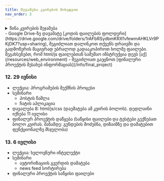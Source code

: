 ```yaml
---
title: შეჯამება კვირების მიხედვით
nav_order: 3
---
```



<details markdown="block">

<summary>წინა კვირების შეჯამება</summary>

### 1. 6 აპრილი
- [საგნის მიმოხილვა](/about.md) - თემების განაწილება, კომპონენტები, რატომ ვსწავლობთ ამ საგანს
- [დარეგისტრირდით კლასრუმზე](https://classroom.google.com/c/MzEyNjc4NjUyNDM4?cjc=oyan2el). კომუნიკაცია იქნება კლასრუმზე და არა მეილებით.
- კარელის შესავალი. კარელის სავარჯიშოებისთვის ვიყენებთ codehs-ს. დარეგისტრირდით ამ ბმულზე (შეიყვანეთ კოდი `915DE`)
<https://codehs.com/go/915DE>
- ამ კვირის მასალა: Unit 1.1 introduction to programming with Karel. გააკეთეთ ყველა სავარჯიშო. თუ ლექციაზე რამე გაუგებარი იყო, უყურეთ ვიდეოს.
- დავალება: 1.1.4 Your first Karel Program. **დედლაინი იქნება მომავალ კვირას, ჯერ არ აგზავნით** დავალების ატვირთვის ინსტრუქციას გაგიზიარებთ მომავალი ლექციის შემდეგ.



### 2. 13 აპრილი
ამ კვირას გავეცნობით ბევრ ახალ მასალას, რომელზეც შემდეგი ორი კვირა (და ზოგზე მთელი სემესტრი) ვიმუშავებთ. ამიტომ ნუ შეგეშინდებათ ინფორმაციის სიმრავლის. დავალება იქნება შედარებით მარტივი და არ მოგეთხოვებათ კვირის ბოლოს ყველაფერი გესმოდეთ. მომავალ კვირას ვივარჯიშებთ იმავე თემებზე. 
- [კარელი და პროგრამირების საფუძვლები](/lectures/02_introduction_to_programming). ამ კვირის ვიდეოები და სავარჯიშოები [codehs](https://codehs.com/lms/assignment/43749489)-ზე 
- გთხოვთ, ყურადღებით გაეცნოთ დავალებების ატვირთვის [ინსტრუქციას და წესებს](/homework). დავალებების შემსწორებელი პროგრამა ჯერ არ არის გაშვებული, რდღის ბოლომდე დავამატებთ კლასრუმზე და დავპოსტავ.
- დავალება: [კარელი 2](https://codehs.com/lms/assignment/41699499)


### 3. 20 აპრილი
- ლექცია - [შესავალი](/lectures/03_cs_intro) (არასაალდებულო) და [კომპიუტერები](/lectures/03_computers)
- [სემინარი და დავალება](https://codehs.com/lms/assignment/43774901) - კარელის სავარჯიშოები

### 4. 27 აპრილი
- [ლექცია](/lectures/04_os_files) -  ოპერატიული სისტემა, პროგრამები, ფაილების ფორმატი
- [სემინარი და დავალება](https://codehs.com/lms/assignment/44667211) - კარელის სავარჯიშოები


### 5. 4 მაისი (ონლაინ)
- კალენდარის ივენთი და შეხვედრის ლინკი დევს მთავარ გვერდზე
- [ლექცია](/lectures/05_internet) - ინტერნეტი
- [სემინარზე გაკეთებული ვებ გვერდი](/classwork/pages/web1.html)
- [სემინარის მასალა ხანის აკადემიაზე](https://ka.khanacademy.org/computing/computer-programming/html-css): 
    - `შესავალი html-ში`
    - `შესავალი CSS`-დან პირველი გაკვეთილი (CSS საწყისები)
- დავალება: სემინარის მასალის შესაბამისი სავარჯიშოები (სავარჯიშოები ასევე მოგივათ მეილზე). დავალების გაკეთებამდე აუცილებელია დარეგისტრირდეთ ხანის აკადემიის კურსზე. 
- სარეგისტრაციო ბმული მოგივიდათ მეილზე. **აუცილებლად წაიკითხეთ** [ხანის აკადემიის დავალებების ინსტრუქცია](/resources/ka_instructions).

### 6. 11 მაისი (ონლაინ)
- [ვებ უზრუნველყოფის ინსტრუმენტები](/resources/web_environment): ედიტორის გამოყენება, ბრაუზერით საიტების ინსპექტირება, css ბიბლიოთეკები და სხვა რესურსები
- html/css
    - [ლექციაზე გაკეთებული ვებ გვერდი](/classwork/pages/06_web2)
    - [მასალა ხანის აკადემიაზე](https://ka.khanacademy.org/computing/computer-programming/html-css): `შესავალი CSS-ში`, `მეტი html თეგი`, `css განლაგება`, `მეტი css სელექტორი`
- დავალება: სემინარის მასალის შესაბამისი სავარჯიშოები

### 7. 23 მაისი (ონლაინ)
- [ცვლადები და ფუნქციის return (კარელში)](/classwork/07_karel)
- DOM Javascript შესავალი

### 8. 1 ივნისი
- ლექცია: [ჯავასკრიპტის მიმოხილვა](/lectures/08_javascript) და [პროგრამირების ენები](/lectures/08_programming_languages)
- სემინარი: [ჯავასკრტიპტის მაგალითები](/classwork/pages/08_javascript/) ფაილების ნახვა/გადმოწერა
    - [index.html](/classwork/pages/08_javascript/index.html)
    - [index.js](/classwork/pages/08_javascript/index.js)
- შეგიძლიათ გაეცნოთ [ბონუს დავალების პირობებს](/info/bonus) და გაწევრიანდეთ [დისკუსიების ჯგუფში](https://www.facebook.com/groups/536323574030134)

დავალება 6: ხანის აკადემიიდან სავარჯიშოები.

### 9. 8 ივნისი (ონლაინ)
- ლექცია: [ვები](/lectures/09_web) 
- სემინარი: ჯავასკრიპტის მაგალითების დასრულება. 


### 10. 15 ივნისი
**14 ივნისი, 19:20 მეორე ქვიზი. მასალა: ხანის აკადემიის დავალებები. სავარჯიშოები და ის ვიდეოები/წასაკითხები, რომელიც დავალებად გქონდათ მოცემული**

- ლექცია: ვების დასრულება. [სერვერები, მონაცემთა ბაზები, back-end](/lectures/10_backend_db_cloud)
- სემინარი
    - [ვებ აპლიკაცია 1 - პოსტი](/classwork/10_app1)

## ბოლო კვირების შეჯამება, მასალაზე დაწევა
როგორც ჩანს, საკმაოდ რთული კვირები გვგქონდა ყველას და ზოგმა თქვენგანმა მნიშვნელოვანი ინფორმაცია გამოტოვა შეჯამებებიდან. სწრაფად დაწევისთვის, დავწერ მოკლე შეჯამებას პირველი რა გააკეთოთ. ასევე, დავალებას გადავიტან ერთი კვირით შემდეგ, რომ მომავალ კვირამდე დაწევა მოასწროთ. მოგვიანებით აუცილებლად გადაუყევით კვირების მიხედვით.
- ახლანდელ სავარჯიშოებსა და დავალებებში იგულისხმება, რომ ხანის აკადემიის სავარჯიშოები გაკეთებული გაქვთ და სავალდებულო (დავალებაში რაც გქონდათ) ვიდეოები ნანახი.
- გავაგრძელებთ აპლიკაციას, რომელიც დავიწყეთ ამ კვირას, ამიტომ კარგად განიხილეთ და შეეცადეთ დაწეროთ დამოუკიდებლად.
- მომავალი სემინარისთვის გადახედეთ მე-8 და მე-9 კვირას განხილულ მაგალითებს, სადაც ასევე ბოლოში მოცემულია სიებისა და ობიექტების სინტაქსი (რომელსაც მომავალ სემინარზე გამოვიყენებთ). ფაილები დევს დრაივზე
- გაეცანით [ბონუს დავალების წესებს](info/bonus). ამ დღეებში დისკუსიების ჯგუფში რამე თემაზე დავპოსტავ, თუმცა თქვენც შეგიძლიათ (მაგალითად დღევანდელი ლექციიდან) კითხვები დასვათ ან დისკუსია დაიწყოთ.

### 11. 22 ივნისი
- ლექცია: სერვერები, ქლაუდი
- სემინარი (ნაბიჯ-ნაბიჯ ინსტრუქციას დავამატებ კვირის ბოლოს, ფაილები ატვირთულია დრაივზე)
    - კოდის რეფაქტორინგი, ფუნქციებად დაშლა
    - მონაცემთა შენახვა ვებ აპლიკაციებში
- დავალება 7: html/js/css - დამატებულია კლასრუმზე. დავალებამდე აუცილებელია წინა კვირის სემინარის მეცადინეობა.

</details>
- Google Drive-ზე დავამატე [კოდის ფაილების ფოლდერი](https://drive.google.com/drive/folders/1rAFbRSydbmKRXfvfewmAHKLVr9PKjDK7?usp=sharing), შეგიძლიათ დალინკოთ თქვენს დრაივში და გადმოწერის მაგივრად უბრალოდ გადააკოპიროთ ხოლმე ფაილები. შეგახსენებთ, რომ html/js ფაილებთან სამუშაო ინსტრუქცია დევს [აქ](/resources/web_environment)
- შეგიძლიათ გაეცნოთ [ფინალური პროექტის შესახებ ინფორმაციას](/info/final_project)



### 12. 29 ივნისი
- ლექცია: პროგრამების შექმნის პროცესი
- სემინარი
    - პოსტის წაშლა
    - ჩატის აპლიკაცია
- დავალება 8: html/js/css (დაემატება ამ კვირის ბოლოს). დედლაინი იქნება 11 ივლისი
- ფინალურ პროექტის დაწყება (საწყისი ფაილები და ტესტები გექნებათ ბოლო კვირას. მანამდე: გუნდების მოძებნა, დიზაინზე და დამატებით ფუნქციონალზე მსჯელობა)


### 13. 6 ივლისი
- ლექცია: ხელოვნური ინტელექტი
- სემინარი
    - ავტორიზაციის გვერდის დამატება
    - news feed სორტირება
- ფინალური პროექტის საწყისი ფაილები

